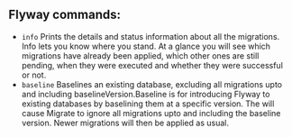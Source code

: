 ## Flyway commands:

 - `info` Prints the details and status information about all the migrations. Info lets you know where you stand. At a glance you will see which migrations have already been applied, which other ones are still pending, when they were executed and whether they were successful or not.
 - `baseline` Baselines an existing database, excluding all migrations upto and including baselineVersion.Baseline is for introducing Flyway to existing databases by baselining them at a specific version. The will cause Migrate to ignore all migrations upto and including the baseline version. Newer migrations will then be applied as usual.

